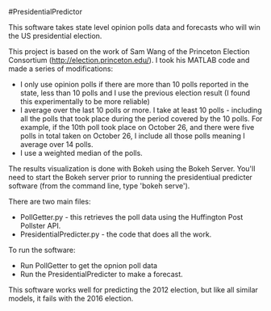 #PresidentialPredictor

This software takes state level opinion polls data and forecasts who will win the US presidential election.

This project is based on the work of Sam Wang of the Princeton Election Consortium (http://election.princeton.edu/). I took his MATLAB code and made a series of modifications:
* I only use opinion polls if there are more than 10 polls reported in the state, less than 10 polls and I use the previous election result (I found this experimentally to be more reliable)
* I average over the last 10 polls or more. I take at least 10 polls - including all the polls that took place during the period covered by the 10 polls. For example, if the 10th poll took place on October 26, and there were five polls in total taken on October 26, I include all those polls meaning I average over 14 polls.
* I use a weighted median of the polls.

The results visualization is done with Bokeh using the Bokeh Server. You'll need to start the Bokeh server prior to running the presidentiual predicter software (from the command line, type 'bokeh serve').

There are two main files:
* PollGetter.py - this retrieves the poll data using the Huffington Post Pollster API.
* PresidentialPredicter.py - the code that does all the work.

To run the software:
* Run PollGetter to get the opnion poll data
* Run the PresidentialPredicter to make a forecast.

This software works well for predicting the 2012 election, but like all similar models, it fails with the 2016 election.
